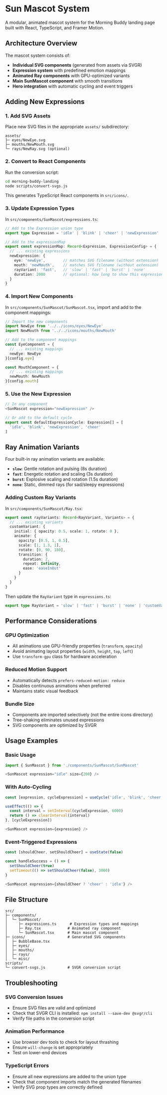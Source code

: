 # Sun Mascot System

A modular, animated mascot system for the Morning Buddy landing page built with React, TypeScript, and Framer Motion.

## Architecture Overview

The mascot system consists of:
- **Individual SVG components** (generated from assets via SVGR)
- **Expression system** with predefined emotion mappings
- **Animated Ray components** with GPU-optimized variants
- **Main SunMascot component** with smooth transitions
- **Hero integration** with automatic cycling and event triggers

## Adding New Expressions

### 1. Add SVG Assets
Place new SVG files in the appropriate `assets/` subdirectory:
```
assets/
├─ eyes/NewEye.svg
├─ mouths/NewMouth.svg
└─ rays/NewRay.svg (optional)
```

### 2. Convert to React Components
Run the conversion script:
```bash
cd morning-buddy-landing
node scripts/convert-svgs.js
```

This generates TypeScript React components in `src/icons/`.

### 3. Update Expression Types
In `src/components/SunMascot/expressions.ts`:

```typescript
// Add to the Expression union type
export type Expression = 'idle' | 'blink' | 'cheer' | 'newExpression'

// Add to the expressionMap
export const expressionMap: Record<Expression, ExpressionConfig> = {
  // ... existing expressions
  newExpression: {
    eye: 'newEye',        // matches SVG filename (without extension)
    mouth: 'newMouth',    // matches SVG filename (without extension)
    rayVariant: 'fast',   // 'slow' | 'fast' | 'burst' | 'none'
    duration: 2000        // optional: how long to show this expression
  }
}
```

### 4. Import New Components
In `src/components/SunMascot/SunMascot.tsx`, import and add to the component mappings:

```typescript
// Import the new components
import NewEye from '../../icons/eyes/NewEye'
import NewMouth from '../../icons/mouths/NewMouth'

// Add to the component mappings
const EyeComponent = {
  // ... existing mappings
  newEye: NewEye
}[config.eye]

const MouthComponent = {
  // ... existing mappings
  newMouth: NewMouth
}[config.mouth]
```

### 5. Use the New Expression
```typescript
// In any component
<SunMascot expression="newExpression" />

// Or add to the default cycle
export const defaultExpressionCycle: Expression[] = [
  'idle', 'blink', 'newExpression', 'cheer'
]
```

## Ray Animation Variants

Four built-in ray animation variants are available:

- **`slow`**: Gentle rotation and pulsing (8s duration)
- **`fast`**: Energetic rotation and scaling (3s duration)
- **`burst`**: Explosive scaling and rotation (1.5s duration)
- **`none`**: Static, dimmed rays (for sad/sleepy expressions)

### Adding Custom Ray Variants

In `src/components/SunMascot/Ray.tsx`:

```typescript
export const rayVariants: Record<RayVariant, Variants> = {
  // ... existing variants
  customVariant: {
    initial: { opacity: 0.5, scale: 1, rotate: 0 },
    animate: {
      opacity: [0.5, 1, 0.5],
      scale: [1, 1.3, 1],
      rotate: [0, 90, 180],
      transition: {
        duration: 2,
        repeat: Infinity,
        ease: 'easeInOut'
      }
    }
  }
}
```

Then update the `RayVariant` type in `expressions.ts`:
```typescript
export type RayVariant = 'slow' | 'fast' | 'burst' | 'none' | 'customVariant'
```

## Performance Considerations

### GPU Optimization
- All animations use GPU-friendly properties (`transform`, `opacity`)
- Avoid animating layout properties (`width`, `height`, `top`, `left`)
- Use `transform-gpu` class for hardware acceleration

### Reduced Motion Support
- Automatically detects `prefers-reduced-motion: reduce`
- Disables continuous animations when preferred
- Maintains static visual feedback

### Bundle Size
- Components are imported selectively (not the entire icons directory)
- Tree-shaking eliminates unused expressions
- SVG components are optimized by SVGR

## Usage Examples

### Basic Usage
```typescript
import { SunMascot } from './components/SunMascot/SunMascot'

<SunMascot expression="idle" size={200} />
```

### With Auto-Cycling
```typescript
const [expression, cycleExpression] = useCycle('idle', 'blink', 'cheer')

useEffect(() => {
  const interval = setInterval(cycleExpression, 6000)
  return () => clearInterval(interval)
}, [cycleExpression])

<SunMascot expression={expression} />
```

### Event-Triggered Expressions
```typescript
const [shouldCheer, setShouldCheer] = useState(false)

const handleSuccess = () => {
  setShouldCheer(true)
  setTimeout(() => setShouldCheer(false), 3000)
}

<SunMascot expression={shouldCheer ? 'cheer' : 'idle'} />
```

## File Structure

```
src/
├─ components/
│  └─ SunMascot/
│     ├─ expressions.ts      # Expression types and mappings
│     ├─ Ray.tsx            # Animated ray component
│     └─ SunMascot.tsx      # Main mascot component
├─ icons/                   # Generated SVG components
│  ├─ BubbleBase.tsx
│  ├─ eyes/
│  ├─ mouths/
│  ├─ rays/
│  └─ misc/
scripts/
└─ convert-svgs.js          # SVGR conversion script
```

## Troubleshooting

### SVG Conversion Issues
- Ensure SVG files are valid and optimized
- Check that SVGR CLI is installed: `npm install --save-dev @svgr/cli`
- Verify file paths in the conversion script

### Animation Performance
- Use browser dev tools to check for layout thrashing
- Ensure `will-change` is set appropriately
- Test on lower-end devices

### TypeScript Errors
- Ensure all new expressions are added to the union type
- Check that component imports match the generated filenames
- Verify SVG prop types are correctly defined